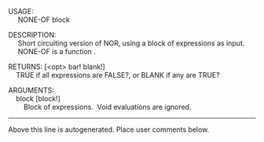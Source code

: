 USAGE:  
&nbsp;&nbsp;&nbsp;&nbsp;&nbsp;NONE-OF&nbsp;block&nbsp;  
  
DESCRIPTION:  
&nbsp;&nbsp;&nbsp;&nbsp;&nbsp;Short&nbsp;circuiting&nbsp;version&nbsp;of&nbsp;NOR,&nbsp;using&nbsp;a&nbsp;block&nbsp;of&nbsp;expressions&nbsp;as&nbsp;input.  
&nbsp;&nbsp;&nbsp;&nbsp;&nbsp;NONE-OF&nbsp;is&nbsp;a&nbsp;function&nbsp;.  
  
RETURNS:&nbsp;[&lt;opt&gt;&nbsp;bar!&nbsp;blank!]  
&nbsp;&nbsp;&nbsp;&nbsp;TRUE&nbsp;if&nbsp;all&nbsp;expressions&nbsp;are&nbsp;FALSE?,&nbsp;or&nbsp;BLANK&nbsp;if&nbsp;any&nbsp;are&nbsp;TRUE?  
  
ARGUMENTS:  
&nbsp;&nbsp;&nbsp;&nbsp;block&nbsp;[block!]  
&nbsp;&nbsp;&nbsp;&nbsp;&nbsp;&nbsp;&nbsp;&nbsp;Block&nbsp;of&nbsp;expressions.&nbsp;&nbsp;Void&nbsp;evaluations&nbsp;are&nbsp;ignored.  
___
Above this line is autogenerated. Place user comments below.